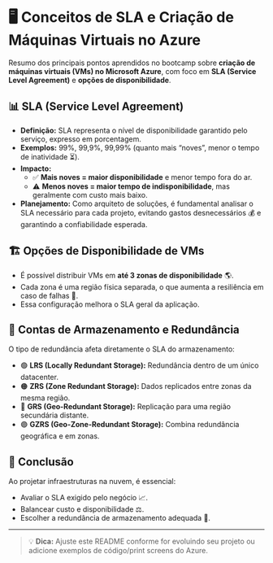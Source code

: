 # 🖥️ Conceitos de SLA e Criação de Máquinas Virtuais no Azure

Resumo dos principais pontos aprendidos no bootcamp sobre **criação de máquinas virtuais (VMs) no Microsoft Azure**, com foco em **SLA (Service Level Agreement)** e **opções de disponibilidade**.

## 📊 SLA (Service Level Agreement)

- **Definição:** SLA representa o nível de disponibilidade garantido pelo serviço, expresso em porcentagem.  
- **Exemplos:** 99%, 99,9%, 99,99% (quanto mais “noves”, menor o tempo de inatividade ⏳).  
- **Impacto:**  
  - ✅ **Mais noves = maior disponibilidade** e menor tempo fora do ar.  
  - ⚠️ **Menos noves = maior tempo de indisponibilidade**, mas geralmente com custo mais baixo.  
- **Planejamento:** Como arquiteto de soluções, é fundamental analisar o SLA necessário para cada projeto, evitando gastos desnecessários 💰 e garantindo a confiabilidade esperada.

## 🏗️ Opções de Disponibilidade de VMs

- É possível distribuir VMs em **até 3 zonas de disponibilidade** 🌎.  
- Cada zona é uma região física separada, o que aumenta a resiliência em caso de falhas 💪.  
- Essa configuração melhora o SLA geral da aplicação.

## 💾 Contas de Armazenamento e Redundância

O tipo de redundância afeta diretamente o SLA do armazenamento:

- 🟢 **LRS (Locally Redundant Storage):** Redundância dentro de um único datacenter.  
- 🟠 **ZRS (Zone Redundant Storage):** Dados replicados entre zonas da mesma região.  
- 🔵 **GRS (Geo-Redundant Storage):** Replicação para uma região secundária distante.  
- 🟣 **GZRS (Geo-Zone-Redundant Storage):** Combina redundância geográfica e em zonas.

## 🏁 Conclusão

Ao projetar infraestruturas na nuvem, é essencial:
- Avaliar o SLA exigido pelo negócio 📈.  
- Balancear custo e disponibilidade ⚖️.  
- Escolher a redundância de armazenamento adequada 🔑.

---

> 💡 **Dica:** Ajuste este README conforme for evoluindo seu projeto ou adicione exemplos de código/print screens do Azure.
